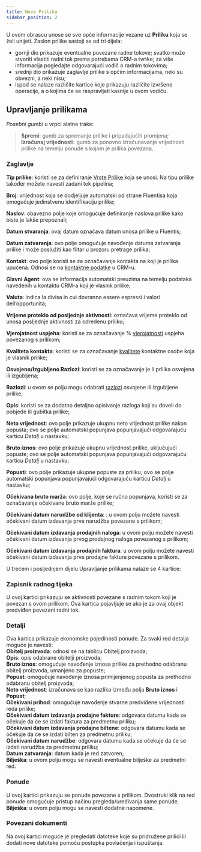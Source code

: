 ```yaml
---
title: Nova Prilika
sidebar_position: 2
---
```


U ovom obrascu unose se sve opće informacije vezane uz **Priliku** koja se želi unijeti. Zaslon prilike sastoji se od tri dijela:

- gornji dio prikazuje eventualne povezane radne tokove; svatko može stvoriti vlastiti radni tok prema potrebama CRM-a tvrtke; za više informacija pogledajte odgovarajući vodič o radnim tokovima;     
- srednji dio prikazuje zaglavlje prilike s općim informacijama, neki su obvezni, a neki nisu;    
- ispod se nalaze različite kartice koje prikazuju različite izvršene operacije, a o kojima će se raspravljati kasnije u ovom vodiču.   


## Upravljanje prilikama

*Posebni gumbi* u vrpci alatne trake:   
> **Spremi**: gumb za spremanje prilike i pripadajućih promjena;      
> **Izračunaj vrijednosti**: gumb za ponovno izračunavanje vrijednosti prilike na temelju ponude s kojom je prilika povezana.  

### Zaglavlje    

**Tip prilike**: koristi se za definiranje [Vrste Prilike ](/docs/configurations/tables/crm/opportunities/opportunity-type) koja se unosi. Na tipu prilike također možete navesti zadani tok pipelina;

**Broj**: vrijednost koja se dodjeljuje automatski od strane Fluentisa koja omogućuje jedinstvenu identifikaciju prilike;

**Naslov**: obavezno polje koje omogućuje definiranje naslova prilike kako biste je lakše prepoznali;

**Datum stvaranja**: ovaj datum označava datum unosa prilike u Fluentis;

**Datum zatvaranja**: ovo polje omogućuje navođenje datuma zatvaranja prilike i može poslužiti kao filtar u prozoru pretrage prilika;

**Kontakt**: ovo polje koristi se za označavanje kontakta na koji je prilika upućena. Odnosi se na [kontaktne podatke](/docs/crm/home-crm/contacts/new-contact) u CRM-u.

**Glavni Agent**: ova se informacija automatski preuzima na temelju podataka navedenih u kontaktu CRM-a koji je vlasnik prilike;   

**Valuta**: indica la divisa in cui dovranno essere espressi i valori dell’opportunità;

**Vrijeme proteklo od posljednje aktivnosti**: označava vrijeme proteklo od unosa posljednje aktivnosti za određenu priliku;

**Vjerojatnost uspjeha**: koristi se za označavanje % [vjerojatnosti](/docs/configurations/tables/crm/opportunities/probability-progress) uspjeha povezanog s prilikom;

**Kvaliteta kontakta**: koristi se za označavanje [kvalitete](/docs/configurations/tables/crm/contacts/contact-quality) kontaktne osobe koja je vlasnik prilike;

**Osvojeno/Izgubljeno Razlozi**: koristi se za označavanje je li prilika osvojena ili izgubljena;

**Razlozi**: u ovom se polju mogu odabrati [razlozi](/docs/configurations/tables/crm/opportunities/closing-reason) osvojene ili izgubljene prilike;

**Opis**: koristi se za dodatno detaljno opisivanje razloga koji su doveli do pobjede ili gubitka prilike;

**Neto vrijednost**: ovo polje prikazuje ukupnu neto vrijednost prilike nakon popusta; ovo se polje automatski popunjava popunjavajući odgovarajuću karticu *Detalj* u nastavku;     

**Bruto iznos**: ovo polje prikazuje ukupnu vrijednost prilike, uključujući popuste; ovo se polje automatski popunjava popunjavajući odgovarajuću karticu *Detalj* u nastavku;     

**Popusti**: ovo polje prikazuje ukupne popuste za priliku; ovo se polje automatski popunjava popunjavajući odgovarajuću karticu *Detalj* u nastavku;     

**Očekivana bruto marža**: ovo polje, koje se ručno popunjava, koristi se za označavanje očekivane bruto marže prilike;

**Očekivani datum narudžbe od klijenta**: : u ovom polju možete navesti očekivani datum izdavanja prve narudžbe povezane s prilikom;

**Očekivani datum izdavanja prodajnih naloga**: u ovom polju možete navesti očekivani datum izdavanja prvog prodajnog naloga povezanog s prilikom;

**Očekivani datum izdavanja prodajnih faktura**: u ovom polju možete navesti očekivani datum izdavanja prve prodajne fakture povezane s prilikom.

U trećem i posljednjem dijelu Upravljanje prilikama nalaze se 4 kartice:

### Zapisnik radnog tijeka

U ovoj kartici prikazuju se aktivnosti povezane s radnim tokom koji je povezan s ovom prilikom. Ova kartica pojavljuje se ako je za ovaj objekt predviđen povezani radni tok.       

### Detalji

Ova kartica prikazuje ekonomske pojedinosti ponude. Za svaki red detalja moguće je navesti:    
**Obitelj proizvoda**: odnosi se na tablicu Obitelj proizvoda;   
**Opis**: opis odabrane obitelji proizvoda;  
**Bruto iznos**: omogućuje navođenje iznosa prilike za prethodno odabranu obitelj proizvoda, umanjeno za popuste;  
**Popust**: omogućuje navođenje iznosa primijenjenog popusta za prethodno odabranu obitelj proizvoda;  
**Neto vrijednost**: izračunava se kao razlika između polja **Bruto iznos** i **Popust**;    
**Očekivani prihod**: omogućuje navođenje stvarne predviđene vrijednosti reda prilike;    
**Očekivani datum izdavanja prodajne fakture**: odgovara datumu kada se očekuje da će se izdati faktura za predmetnu priliku;    
**Očekivani datum izdavanja prodajne biltene**: odgovara datumu kada se očekuje da će se izdati bilten za predmetnu priliku;    
**Očekivani datum narudžbe**: odgovara datumu kada se očekuje da će se izdati narudžba za predmetnu priliku;        
**Datum zatvaranja**: datum kada je red zatvoren;   
**Bilješka**: u ovom polju mogu se navesti eventualne bilješke za predmetni red.  

### Ponude

U ovoj kartici prikazuju se ponude povezane s prilikom. Dvostruki klik na red ponude omogućuje pristup načinu pregleda/uređivanja same ponude.   
**Bilješka**: u ovom polju mogu se navesti dodatne napomene.

### Povezani dokumenti

Na ovoj kartici moguće je pregledati datoteke koje su pridružene prilici ili dodati nove datoteke pomoću postupka povlačenja i ispuštanja.